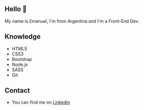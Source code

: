 ##  Hello :wave:

My name is Emanuel, I'm from Argentina and I'm a Front-End Dev.



## Knowledge

- HTML5  
- CSS3  
- Bootstrap  
- Node.js   
- SASS  
- Git   

## Contact

- You can find me on [Linkedin](https://www.linkedin.com/in/emanuelfoschi/)

